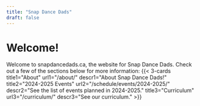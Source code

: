```yaml
---
title: "Snap Dance Dads"
draft: false
---
```


# Welcome!

Welcome to snapdancedads.ca, the website for Snap Dance Dads. Check out a few of the sections below for more information:
{{< 3-cards title1="About" url1="/about/" descr1="About Snap Dance Dads!" title2="2024-2025 Events" url2="/schedule/events/2024-2025/" descr2="See the list of events planned in 2024-2025." title3="Curriculum" url3="/curriculum/" descr3="See our curriculum." >}}
